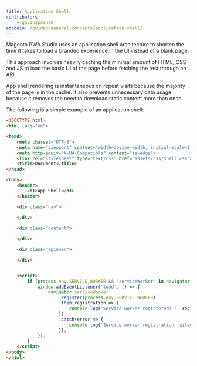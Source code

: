 ```yaml
---
title: Application Shell
contributors:
    - gavin2point0
adobeio: /guides/general-concepts/application-shell/
---
```


Magento PWA Studio uses an application shell architecture to shorten the time it takes to load a branded experience in the UI instead of a blank page.

This approach involves heavily caching the minimal amount of HTML, CSS and JS to load the basic UI of the page before fetching the rest through an API. 

App shell rendering is instantaneous on repeat visits because the majority of the page is in the cache.
It also prevents unnecessary data usage because it removes the need to download static content more than once.

The following is a simple example of an application shell:

``` html
<!DOCTYPE html>
<html lang="en">

<head>
    <meta charset="UTF-8">
    <meta name="viewport" content="width=device-width, initial-scale=1.0">
    <meta http-equiv="X-UA-Compatible" content="ie=edge">
    <link rel="stylesheet" type="text/css" href="assets/css/shell.css">
    <title>Document</title>
</head>

<body>
    <header>
        <h1>App Shell</h1>
    </header>

    <div class="nav">
    
    </div>

    <div class="content">

    </div>

    <div class="spinner">

    </div>


    <script>
        if (process.env.SERVICE_WORKER && 'serviceWorker' in navigator) {
            window.addEventListener('load', () => {
                navigator.serviceWorker
                    .register(process.env.SERVICE_WORKER)
                    .then(registration => {
                        console.log('Service worker registered: ', registration);
                    })
                    .catch(error => {
                        console.log('Service worker registration failed: ', error);
                    });
            });
        }
    </script>
</body>
</html>

```
